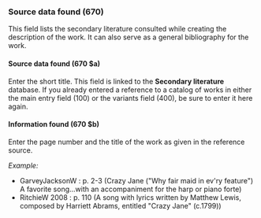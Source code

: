 ### Source data found (670)

This field lists the secondary literature consulted while creating the description of the work. It can also serve as a
general bibliography for the work.

#### Source data found (670 $a)

Enter the short title. This field is linked to the **Secondary literature** database. If you already entered a reference
to a catalog of works in either the main entry field (100) or the variants field (400), be sure to enter it here again.

#### Information found (670 $b)

Enter the page number and the title of the work as given in the reference source.

_Example:_
- GarveyJacksonW : p. 2-3 (Crazy Jane ("Why fair maid in ev'ry feature") A favorite song...with an accompaniment for the
  harp or piano forte)
- RitchieW 2008 : p. 110 (A song with lyrics written by Matthew Lewis, composed by Harriett Abrams, entitled "Crazy
  Jane" (c.1799))
